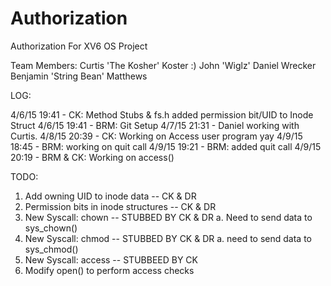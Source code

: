 # Authorization
Authorization For XV6 OS Project

Team Members:
Curtis 'The Kosher' Koster :)
John 'Wiglz'
Daniel Wrecker
Benjamin 'String Bean' Matthews


LOG:

4/6/15 19:41 - CK: Method Stubs & fs.h added permission bit/UID to Inode Struct
4/6/15 19:41 - BRM: Git Setup
4/7/15 21:31 - Daniel working with Curtis.
4/8/15 20:39 - CK: Working on Access user program yay
4/9/15 18:45 - BRM: working on quit call
4/9/15 19:21 - BRM: added quit call
4/9/15 20:19 - BRM & CK: Working on access()

TODO:
1) Add owning UID to inode data -- CK & DR
2) Permission bits in inode structures -- CK & DR
3) New Syscall: chown -- STUBBED BY CK & DR
	a. Need to send data to sys_chown()
4) New Syscall: chmod -- STUBBED BY CK & DR
	a. need to send data to sys_chmod()
5) New Syscall: access -- STUBBEED BY CK
6) Modify open() to perform access checks

